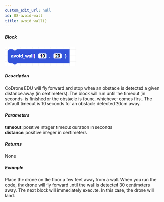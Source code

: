 ```yaml
---
custom_edit_url: null
id: 08-avoid-wall
title: avoid_wall()
---
```


##### Block

![avoid wall image](avoid_wall.PNG)

##### Description

CoDrone EDU will fly forward and stop when an obstacle is detected a given distance away (in centimeters). The block will run until the timeout (in seconds) is finished or the obstacle is found, whichever comes first. The default timeout is 10 seconds for an obstacle detected 20cm away.
##### Parameters
**timeout**: positive integer timeout duration in seconds <br />
**distance**: positive integer in centimeters<br />

##### Returns

None

##### Example
Place the drone on the floor a few feet away from a wall. When you run the code, the drone will fly forward until the wall is detected 30 centimeters away. The next block will immediately execute. In this case, the drone will land.

